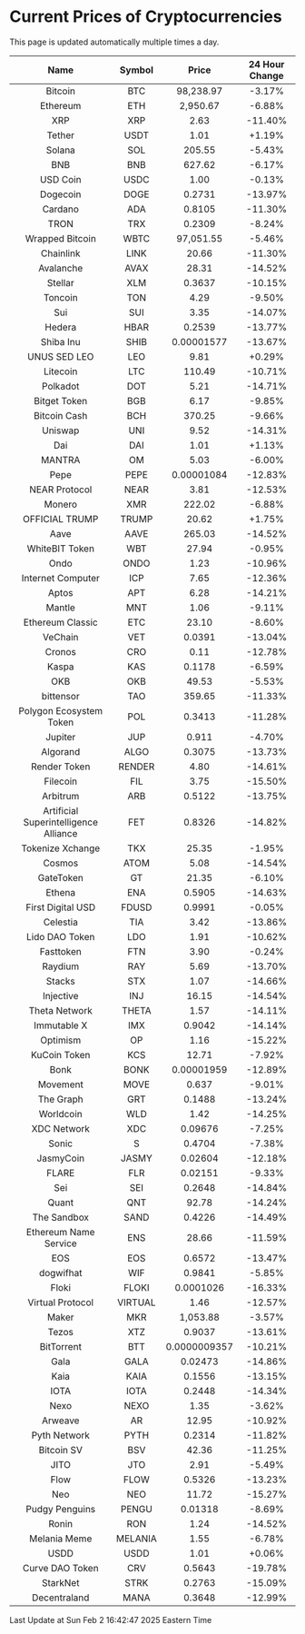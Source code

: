 # Current Prices of Cryptocurrencies
This page is updated automatically multiple times a day.

| Name | Symbol | Price | 24 Hour Change |
| :---: |:---:| :---: | :---: |
| Bitcoin | BTC | 98,238.97 | -3.17% |
| Ethereum | ETH | 2,950.67 | -6.88% |
| XRP | XRP | 2.63 | -11.40% |
| Tether | USDT | 1.01 | +1.19% |
| Solana | SOL | 205.55 | -5.43% |
| BNB | BNB | 627.62 | -6.17% |
| USD Coin | USDC | 1.00 | -0.13% |
| Dogecoin | DOGE | 0.2731 | -13.97% |
| Cardano | ADA | 0.8105 | -11.30% |
| TRON | TRX | 0.2309 | -8.24% |
| Wrapped Bitcoin | WBTC | 97,051.55 | -5.46% |
| Chainlink | LINK | 20.66 | -11.30% |
| Avalanche | AVAX | 28.31 | -14.52% |
| Stellar | XLM | 0.3637 | -10.15% |
| Toncoin | TON | 4.29 | -9.50% |
| Sui | SUI | 3.35 | -14.07% |
| Hedera | HBAR | 0.2539 | -13.77% |
| Shiba Inu | SHIB | 0.00001577 | -13.67% |
| UNUS SED LEO | LEO | 9.81 | +0.29% |
| Litecoin | LTC | 110.49 | -10.71% |
| Polkadot | DOT | 5.21 | -14.71% |
| Bitget Token | BGB | 6.17 | -9.85% |
| Bitcoin Cash | BCH | 370.25 | -9.66% |
| Uniswap | UNI | 9.52 | -14.31% |
| Dai | DAI | 1.01 | +1.13% |
| MANTRA | OM | 5.03 | -6.00% |
| Pepe | PEPE | 0.00001084 | -12.83% |
| NEAR Protocol | NEAR | 3.81 | -12.53% |
| Monero | XMR | 222.02 | -6.88% |
| OFFICIAL TRUMP | TRUMP | 20.62 | +1.75% |
| Aave | AAVE | 265.03 | -14.52% |
| WhiteBIT Token | WBT | 27.94 | -0.95% |
| Ondo | ONDO | 1.23 | -10.96% |
| Internet Computer | ICP | 7.65 | -12.36% |
| Aptos | APT | 6.28 | -14.21% |
| Mantle | MNT | 1.06 | -9.11% |
| Ethereum Classic | ETC | 23.10 | -8.60% |
| VeChain | VET | 0.0391 | -13.04% |
| Cronos | CRO | 0.11 | -12.78% |
| Kaspa | KAS | 0.1178 | -6.59% |
| OKB | OKB | 49.53 | -5.53% |
| bittensor | TAO | 359.65 | -11.33% |
| Polygon Ecosystem Token | POL | 0.3413 | -11.28% |
| Jupiter | JUP | 0.911 | -4.70% |
| Algorand | ALGO | 0.3075 | -13.73% |
| Render Token | RENDER | 4.80 | -14.61% |
| Filecoin | FIL | 3.75 | -15.50% |
| Arbitrum | ARB | 0.5122 | -13.75% |
| Artificial Superintelligence Alliance | FET | 0.8326 | -14.82% |
| Tokenize Xchange | TKX | 25.35 | -1.95% |
| Cosmos | ATOM | 5.08 | -14.54% |
| GateToken | GT | 21.35 | -6.10% |
| Ethena | ENA | 0.5905 | -14.63% |
| First Digital USD | FDUSD | 0.9991 | -0.05% |
| Celestia | TIA | 3.42 | -13.86% |
| Lido DAO Token | LDO | 1.91 | -10.62% |
| Fasttoken | FTN | 3.90 | -0.24% |
| Raydium | RAY | 5.69 | -13.70% |
| Stacks | STX | 1.07 | -14.66% |
| Injective | INJ | 16.15 | -14.54% |
| Theta Network | THETA | 1.57 | -14.11% |
| Immutable X | IMX | 0.9042 | -14.14% |
| Optimism | OP | 1.16 | -15.22% |
| KuCoin Token | KCS | 12.71 | -7.92% |
| Bonk | BONK | 0.00001959 | -12.89% |
| Movement | MOVE | 0.637 | -9.01% |
| The Graph | GRT | 0.1488 | -13.24% |
| Worldcoin | WLD | 1.42 | -14.25% |
| XDC Network | XDC | 0.09676 | -7.25% |
| Sonic | S | 0.4704 | -7.38% |
| JasmyCoin | JASMY | 0.02604 | -12.18% |
| FLARE | FLR | 0.02151 | -9.33% |
| Sei | SEI | 0.2648 | -14.84% |
| Quant | QNT | 92.78 | -14.24% |
| The Sandbox | SAND | 0.4226 | -14.49% |
| Ethereum Name Service | ENS | 28.66 | -11.59% |
| EOS | EOS | 0.6572 | -13.47% |
| dogwifhat | WIF | 0.9841 | -5.85% |
| Floki | FLOKI | 0.0001026 | -16.33% |
| Virtual Protocol | VIRTUAL | 1.46 | -12.57% |
| Maker | MKR | 1,053.88 | -3.57% |
| Tezos | XTZ | 0.9037 | -13.61% |
| BitTorrent | BTT | 0.0000009357 | -10.21% |
| Gala | GALA | 0.02473 | -14.86% |
| Kaia | KAIA | 0.1556 | -13.15% |
| IOTA | IOTA | 0.2448 | -14.34% |
| Nexo | NEXO | 1.35 | -3.62% |
| Arweave | AR | 12.95 | -10.92% |
| Pyth Network | PYTH | 0.2314 | -11.82% |
| Bitcoin SV | BSV | 42.36 | -11.25% |
| JITO | JTO | 2.91 | -5.49% |
| Flow | FLOW | 0.5326 | -13.23% |
| Neo | NEO | 11.72 | -15.27% |
| Pudgy Penguins | PENGU | 0.01318 | -8.69% |
| Ronin | RON | 1.24 | -14.52% |
| Melania Meme | MELANIA | 1.55 | -6.78% |
| USDD | USDD | 1.01 | +0.06% |
| Curve DAO Token | CRV | 0.5643 | -19.78% |
| StarkNet | STRK | 0.2763 | -15.09% |
| Decentraland | MANA | 0.3648 | -12.99% |

Last Update at Sun Feb  2 16:42:47 2025 Eastern Time